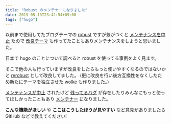 ```yaml
---
title: "Robust のメンテナーになりました"
date: 2019-05-13T23:42:54+09:00
tags: ["hugo"]
---
```

以前まで使用してたブログテーマの [robust][1] ですが気がつくと [メンテナンスを中止][2] たので [改良テーマ][3] も作ってたこともありメンテナンスをしようと思いました。

<!--more-->

日本で hugo のことについて調べると robust を使ってる事例をよく見ます。

そこで他の人も行っていますが改良をしたらもっと使いやすくなるのではないかと [rerobust][3] として改良してました。
(更に改良を行い後方互換性をなくしたため新たにテーマを独立させた [wolke][4] も作りました。)

[メンテナンスが中止][2] されたけど [残ってるバグ][5] が存在したりみんなにもっと使ってほしかったこともあり [メンテナー][6] になりました。


**こんな機能がほしい** や **ここはこうしたほうが見やすい** など意見がありましたら GitHub などで教えてください!


[1]:https://github.com/dim0627/hugo_theme_robust
[2]:https://github.com/dim0627/hugo_theme_robust/commit/e7a073f0a31ee990b641824e7864c9edbf7191e5
[3]:https://github.com/ress997/hugo-wolke
[4]:https://github.com/39e/hugo-rerobust
[5]:https://github.com/dim0627/hugo_theme_robust/issues/35
[6]:https://github.com/dim0627/hugo_theme_robust/commit/d03ff2d04b47a4de868a094de7fc17fbadc8bf2a
